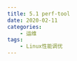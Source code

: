 ```yaml
---
title: 5.1 perf-tool
date: 2020-02-11
categories:
    - 运维
tags:
    - Linux性能调优
---
```


<!-- more -->